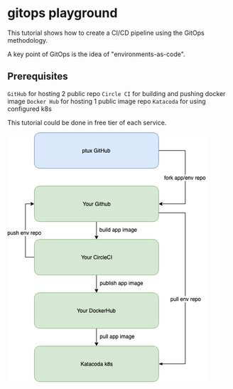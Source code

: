 # gitops playground

This tutorial shows how to create a CI/CD pipeline using the GitOps methodology.

A key point of GitOps is the idea of "environments-as-code".

## Prerequisites

`GitHub` for hosting 2 public repo
`Circle CI` for building and pushing docker image
`Docker Hub` for hosting 1 public image repo
`Katacoda` for using configured k8s

This tutorial could be done in free tier of each service.

![gitops-overview](../gitops-overview.png)